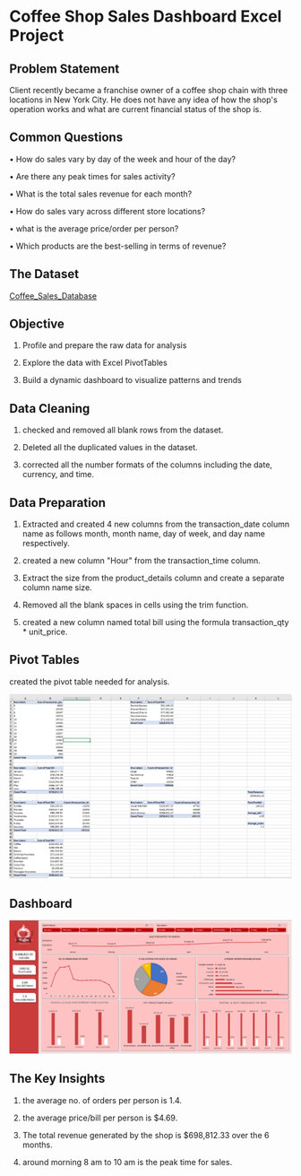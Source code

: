 ﻿
# Coffee Shop Sales Dashboard Excel Project


## Problem Statement

Client recently became a franchise owner of a coffee shop chain with three locations in New York City. He does not have any idea of how the shop's operation works and what are current financial status of the shop is.



## Common Questions

• How do sales vary by day of the week and hour of the day?

• Are there any peak times for sales activity?

• What is the total sales revenue for each month?

• How do sales vary across different store locations?

• what is the average price/order per person?

• Which products are the best-selling in terms of revenue?


## The Dataset

[Coffee_Sales_Database](https://mavenanalytics.io/data-playground?order=date_added,desc&page=2&pageSize=10)




## Objective

1. Profile and prepare the raw data for analysis

2. Explore the data with Excel PivotTables

3. Build a dynamic dashboard to visualize patterns and trends



## Data Cleaning

1. checked and removed all blank rows from the dataset.

2. Deleted all the duplicated values in the dataset.

3. corrected all the number formats of the columns including the date, currency, and time.


## Data Preparation

1. Extracted and created 4 new columns from the transaction_date column name as follows month, month name, day of week, and day name respectively.

2. created a new column "Hour" from the transaction_time column.

3. Extract the size from the product_details column and create a separate column name size.

4. Removed all the blank spaces in cells using the trim function.

5. created a new column named total bill using the formula transaction_qty * unit_price.

## Pivot Tables

created the pivot table needed for analysis.

![enter image description here](https://github.com/DataAnalystChetan/Coffee-Shop-Sales-Dashboard-Excel-Project-/blob/main/Pivot%20Tables.png)

## Dashboard

![enter image description here](https://github.com/DataAnalystChetan/Coffee-Shop-Sales-Dashboard-Excel-Project-/blob/main/Sales%20Intractive%20Dashboard.png)


## The Key Insights

1. the average no. of orders per person is 1.4.

2. the average price/bill per person is $4.69.

3. The total revenue generated by the shop is $698,812.33 over the 6 months.

4. around morning 8 am to 10 am is the peak time for sales.




